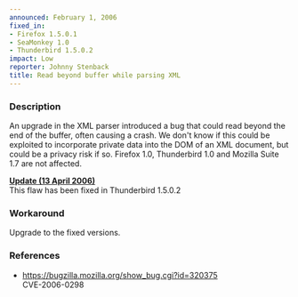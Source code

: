```yaml
---
announced: February 1, 2006
fixed_in:
- Firefox 1.5.0.1
- SeaMonkey 1.0
- Thunderbird 1.5.0.2
impact: Low
reporter: Johnny Stenback
title: Read beyond buffer while parsing XML
---
```


<h3>Description</h3>

<p>An upgrade in the XML parser introduced a bug that could read
beyond the end of the buffer, often causing a crash. We don't know if
this could be exploited to incorporate private data into the DOM of an
XML document, but could be a privacy risk if so. Firefox 1.0, Thunderbird 1.0
and Mozilla Suite 1.7 are not affected.</p>

<p><strong style="text-decoration: underline;">Update (13 April 2006)</strong><br/>
This flaw has been fixed in Thunderbird 1.5.0.2</p>

<h3>Workaround</h3>

<p>Upgrade to the fixed versions.</p>

<h3>References</h3>

<ul>
<li><a href="https://bugzilla.mozilla.org/show_bug.cgi?id=320375">
https://bugzilla.mozilla.org/show_bug.cgi?id=320375</a><br/>
CVE-2006-0298</li>
</ul>



